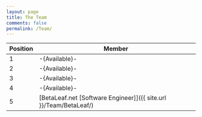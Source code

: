 ```yaml
---
layout: page
title: The Team
comments: false
permalink: /Team/
---
```


|Position|Member|
|---|---|
|1|-{Available}-|
|2|-{Available}-|
|3|-{Available}-|
|4|-{Available}-|
|5|[BetaLeaf.net [Software Engineer]]({{ site.url }}/Team/BetaLeaf/)|